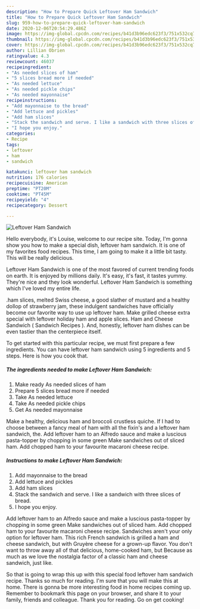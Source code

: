 ```yaml
---
description: "How to Prepare Quick Leftover Ham Sandwich"
title: "How to Prepare Quick Leftover Ham Sandwich"
slug: 959-how-to-prepare-quick-leftover-ham-sandwich
date: 2020-12-06T20:54:29.486Z
image: https://img-global.cpcdn.com/recipes/b41d3b96edc623f3/751x532cq70/leftover-ham-sandwich-recipe-main-photo.jpg
thumbnail: https://img-global.cpcdn.com/recipes/b41d3b96edc623f3/751x532cq70/leftover-ham-sandwich-recipe-main-photo.jpg
cover: https://img-global.cpcdn.com/recipes/b41d3b96edc623f3/751x532cq70/leftover-ham-sandwich-recipe-main-photo.jpg
author: Lillian Obrien
ratingvalue: 4.3
reviewcount: 46037
recipeingredient:
- "As needed slices of ham"
- "5 slices bread more if needed"
- "As needed lettuce"
- "As needed pickle chips"
- "As needed mayonnaise"
recipeinstructions:
- "Add mayonnaise to the bread"
- "Add lettuce and pickles"
- "Add ham slices"
- "Stack the sandwich and serve. I like a sandwich with three slices of bread."
- "I hope you enjoy."
categories:
- Recipe
tags:
- leftover
- ham
- sandwich

katakunci: leftover ham sandwich 
nutrition: 176 calories
recipecuisine: American
preptime: "PT20M"
cooktime: "PT45M"
recipeyield: "4"
recipecategory: Dessert

---
```



![Leftover Ham Sandwich](https://img-global.cpcdn.com/recipes/b41d3b96edc623f3/751x532cq70/leftover-ham-sandwich-recipe-main-photo.jpg)

Hello everybody, it's Louise, welcome to our recipe site. Today, I'm gonna show you how to make a special dish, leftover ham sandwich. It is one of my favorites food recipes. This time, I am going to make it a little bit tasty. This will be really delicious.

Leftover Ham Sandwich is one of the most favored of current trending foods on earth. It is enjoyed by millions daily. It's easy, it's fast, it tastes yummy. They're nice and they look wonderful. Leftover Ham Sandwich is something which I've loved my entire life.

.ham slices, melted Swiss cheese, a good slather of mustard and a healthy dollop of strawberry jam, these indulgent sandwiches have officially become our favorite way to use up leftover ham. Make grilled cheese extra special with leftover holiday ham and apple slices. Ham and Cheese Sandwich ( Sandwich Recipes ). And, honestly, leftover ham dishes can be even tastier than the centerpiece itself.


To get started with this particular recipe, we must first prepare a few ingredients. You can have leftover ham sandwich using 5 ingredients and 5 steps. Here is how you cook that.

<!--inarticleads1-->

##### The ingredients needed to make Leftover Ham Sandwich:

1. Make ready As needed slices of ham
1. Prepare 5 slices bread more if needed
1. Take As needed lettuce
1. Take As needed pickle chips
1. Get As needed mayonnaise


Make a healthy, delicious ham and broccoli crustless quiche. If I had to choose between a fancy meal of ham with all the fixin&#39;s and a leftover ham sandwich, the. Add leftover ham to an Alfredo sauce and make a luscious pasta-topper by chopping in some green Make sandwiches out of sliced ham. Add chopped ham to your favourite macaroni cheese recipe. 

<!--inarticleads2-->

##### Instructions to make Leftover Ham Sandwich:

1. Add mayonnaise to the bread
1. Add lettuce and pickles
1. Add ham slices
1. Stack the sandwich and serve. I like a sandwich with three slices of bread.
1. I hope you enjoy.


Add leftover ham to an Alfredo sauce and make a luscious pasta-topper by chopping in some green Make sandwiches out of sliced ham. Add chopped ham to your favourite macaroni cheese recipe. Sandwiches aren&#39;t your only option for leftover ham. This rich French sandwich is grilled a ham and cheese sandwich, but with Gruyère cheese for a grown-up flavor. You don&#39;t want to throw away all of that delicious, home-cooked ham, but Because as much as we love the nostalgia factor of a classic ham and cheese sandwich, just like. 

So that is going to wrap this up with this special food leftover ham sandwich recipe. Thanks so much for reading. I'm sure that you will make this at home. There is gonna be more interesting food in home recipes coming up. Remember to bookmark this page on your browser, and share it to your family, friends and colleague. Thank you for reading. Go on get cooking!

